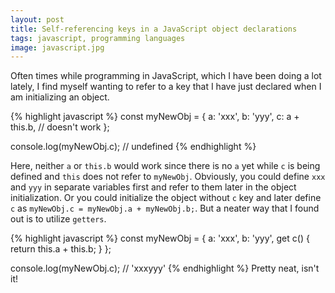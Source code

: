 ```yaml
---
layout: post
title: Self-referencing keys in a JavaScript object declarations 
tags: javascript, programming languages
image: javascript.jpg
---
```


Often times while programming in JavaScript, which I have been doing a lot lately, I find myself wanting to refer to a key that I have just declared when I am initializing an object.

{% highlight javascript %}
const myNewObj = {
  a: 'xxx',
  b: 'yyy',
  c: a + this.b, // doesn't work
};

console.log(myNewObj.c); // undefined
{% endhighlight %}

Here, neither `a` or `this.b` would work since there is no `a` yet while `c` is being defined and `this` does not refer to `myNewObj`. Obviously, you could define `xxx` and `yyy` in separate variables first and refer to them later in the object initialization. Or you could initialize the object without `c` key and later define `c` as `myNewObj.c = myNewObj.a + myNewObj.b;`. But a neater way that I found out is to utilize `getters`.


{% highlight javascript %}
const myNewObj = {
  a: 'xxx',
  b: 'yyy',
  get c() {
    return this.a + this.b;
  }
};

console.log(myNewObj.c); // 'xxxyyy'
{% endhighlight %}
Pretty neat, isn't it!

